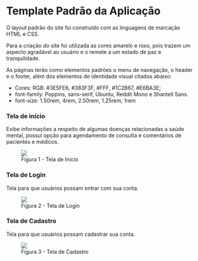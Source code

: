 # Template Padrão da Aplicação

O layout padrão do site foi construído com as linguagens de marcação HTML e CSS.

Para a criação do site foi utilizada as cores amarelo e roxo, pois trazem um aspecto agradável ao usuário e o remete a um estado de paz e tranquilidade.

As páginas terão como elementos padrões o menu de navegação, o header e o footer, além dos elementos de identidade visual citados abaixo:

<ul>
<li>Cores: RGB: #3E5FE6, #383F3F, #FFF, #1C2B67, #E6BA3E;</li>
<li>font-family: Poppins, sans-serif, Ubuntu, Reddit Mono e Shantell Sans.</li>
<li>font-size: 1.50rem, 4rem, 2.50rem, 1.25rem, 1rem </li>
</ul>

<h3><b>Tela de início</b></h3>
<p>Exibe informações a respeito de algumas doenças relacionadas a saúde mental, possui opção para agendamento de consulta e comentários de pacientes e médicos.</p>
<figure> 
  <img src="https://private-user-images.githubusercontent.com/90708106/322313886-3b07d029-e260-4b7b-92a0-ffd4a7fdb24d.jpeg?jwt=eyJhbGciOiJIUzI1NiIsInR5cCI6IkpXVCJ9.eyJpc3MiOiJnaXRodWIuY29tIiwiYXVkIjoicmF3LmdpdGh1YnVzZXJjb250ZW50LmNvbSIsImtleSI6ImtleTUiLCJleHAiOjE3MTc2ODA4MjgsIm5iZiI6MTcxNzY4MDUyOCwicGF0aCI6Ii85MDcwODEwNi8zMjIzMTM4ODYtM2IwN2QwMjktZTI2MC00YjdiLTkyYTAtZmZkNGE3ZmRiMjRkLmpwZWc_WC1BbXotQWxnb3JpdGhtPUFXUzQtSE1BQy1TSEEyNTYmWC1BbXotQ3JlZGVudGlhbD1BS0lBVkNPRFlMU0E1M1BRSzRaQSUyRjIwMjQwNjA2JTJGdXMtZWFzdC0xJTJGczMlMkZhd3M0X3JlcXVlc3QmWC1BbXotRGF0ZT0yMDI0MDYwNlQxMzI4NDhaJlgtQW16LUV4cGlyZXM9MzAwJlgtQW16LVNpZ25hdHVyZT0yYjU4ZTE3NGRkYjA1YTY2NzFmZWVjZDNjMGU5ODVmYmMwMzU5MzM3ODBlNmMwZjVjYTQ0ZmEyZmY2NDE3YjYxJlgtQW16LVNpZ25lZEhlYWRlcnM9aG9zdCZhY3Rvcl9pZD0wJmtleV9pZD0wJnJlcG9faWQ9MCJ9.hkSQUm3mZY_VwfUTBWkdPZyw04MTPtGxL8oHOaQii9s"
">
  <figcaption> Figura 1 - Tela de Início
</figure> 

<h3><b>Tela de Login</b></h3>
<p>Tela para que usuários possam entrar com sua conta.</p>
<figure> 
  <img src="https://private-user-images.githubusercontent.com/90708106/322314039-41e18da0-cb8c-4ac5-bad7-4ee8d6ca7672.jpeg?jwt=eyJhbGciOiJIUzI1NiIsInR5cCI6IkpXVCJ9.eyJpc3MiOiJnaXRodWIuY29tIiwiYXVkIjoicmF3LmdpdGh1YnVzZXJjb250ZW50LmNvbSIsImtleSI6ImtleTUiLCJleHAiOjE3MTc2ODA4MjgsIm5iZiI6MTcxNzY4MDUyOCwicGF0aCI6Ii85MDcwODEwNi8zMjIzMTQwMzktNDFlMThkYTAtY2I4Yy00YWM1LWJhZDctNGVlOGQ2Y2E3NjcyLmpwZWc_WC1BbXotQWxnb3JpdGhtPUFXUzQtSE1BQy1TSEEyNTYmWC1BbXotQ3JlZGVudGlhbD1BS0lBVkNPRFlMU0E1M1BRSzRaQSUyRjIwMjQwNjA2JTJGdXMtZWFzdC0xJTJGczMlMkZhd3M0X3JlcXVlc3QmWC1BbXotRGF0ZT0yMDI0MDYwNlQxMzI4NDhaJlgtQW16LUV4cGlyZXM9MzAwJlgtQW16LVNpZ25hdHVyZT1jODFiN2RiMmVkMWQ3M2Q0YjM1MWM5NmEzYzI0NjlkZWViMGJiNDYyYzczODM5NTE4MjI3MGJlNzFlNzIzNzU2JlgtQW16LVNpZ25lZEhlYWRlcnM9aG9zdCZhY3Rvcl9pZD0wJmtleV9pZD0wJnJlcG9faWQ9MCJ9.lbjmw5R_KzSkRfGfGjclcmvQFrosNfN9UU3_4eZ2Qs4">
  <figcaption>Figura 2 - Tela de Login      
</figure> 

  <h3><b>Tela de Cadastro</b></h3>
<p>Tela para que usuários possam cadastrar sua conta.</p>
<figure> 
  <img src="https://private-user-images.githubusercontent.com/90708106/322314017-5f902c32-2cfb-4666-a081-aac55d72b561.jpeg?jwt=eyJhbGciOiJIUzI1NiIsInR5cCI6IkpXVCJ9.eyJpc3MiOiJnaXRodWIuY29tIiwiYXVkIjoicmF3LmdpdGh1YnVzZXJjb250ZW50LmNvbSIsImtleSI6ImtleTUiLCJleHAiOjE3MTc2ODA4MjgsIm5iZiI6MTcxNzY4MDUyOCwicGF0aCI6Ii85MDcwODEwNi8zMjIzMTQwMTctNWY5MDJjMzItMmNmYi00NjY2LWEwODEtYWFjNTVkNzJiNTYxLmpwZWc_WC1BbXotQWxnb3JpdGhtPUFXUzQtSE1BQy1TSEEyNTYmWC1BbXotQ3JlZGVudGlhbD1BS0lBVkNPRFlMU0E1M1BRSzRaQSUyRjIwMjQwNjA2JTJGdXMtZWFzdC0xJTJGczMlMkZhd3M0X3JlcXVlc3QmWC1BbXotRGF0ZT0yMDI0MDYwNlQxMzI4NDhaJlgtQW16LUV4cGlyZXM9MzAwJlgtQW16LVNpZ25hdHVyZT1hNGViMzg1Mjc3YWQ4OGM3NDY0YTM0OGM4Zjk5MzFmOWY4Y2I2NDE5M2FkNDA0ZDA1NmY1ZGYxNzQzOGFkZTM4JlgtQW16LVNpZ25lZEhlYWRlcnM9aG9zdCZhY3Rvcl9pZD0wJmtleV9pZD0wJnJlcG9faWQ9MCJ9.QZC5DlL0WHkWvEKI6Yyif2KtWDlSmraqcEeBLrXxB_c">
  <figcaption>Figura 3 - Tela de Cadastro      
</figure> 



